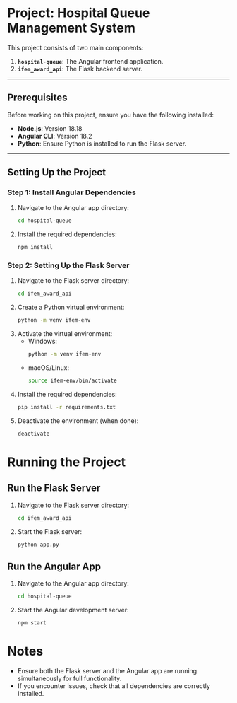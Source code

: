 # Project: Hospital Queue Management System

This project consists of two main components:
1. **`hospital-queue`**: The Angular frontend application.
2. **`ifem_award_api`**: The Flask backend server.

---

## Prerequisites

Before working on this project, ensure you have the following installed:
- **Node.js**: Version 18.18
- **Angular CLI**: Version 18.2
- **Python**: Ensure Python is installed to run the Flask server.

---

## Setting Up the Project

### Step 1: Install Angular Dependencies
1. Navigate to the Angular app directory:
   ```bash
   cd hospital-queue
   ```
2. Install the required dependencies:
    ```bash
    npm install
    ```

### Step 2: Setting Up the Flask Server

1. Navigate to the Flask server directory:
    ```bash
    cd ifem_award_api
    ```
2. Create a Python virtual environment:
    ```bash
    python -m venv ifem-env
    ```
3. Activate the virtual environment:
    - Windows:
        ```bash
        python -m venv ifem-env
        ```
    - macOS/Linux:
        ```bash
        source ifem-env/bin/activate
        ```
4. Install the required dependencies:
    ```bash
    pip install -r requirements.txt
    ```
5. Deactivate the environment (when done):
    ```bash
    deactivate
    ```
# Running the Project

## Run the Flask Server
1. Navigate to the Flask server directory:
    ```bash
    cd ifem_award_api
    ```
2. Start the Flask server:
    ```bash
    python app.py
    ```

## Run the Angular App
1. Navigate to the Angular app directory:
    ```bash
    cd hospital-queue
    ```
2. Start the Angular development server:
    ```bash
    npm start
    ```

# Notes
- Ensure both the Flask server and the Angular app are running simultaneously for full functionality.
- If you encounter issues, check that all dependencies are correctly installed.